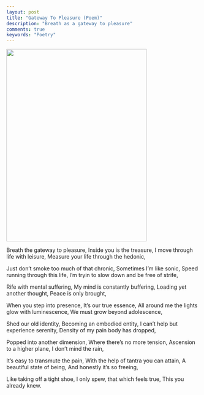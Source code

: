 ```yaml
---
layout: post
title: "Gateway To Pleasure (Poem)"
description: "Breath as a gateway to pleasure"
comments: true
keywords: "Poetry"
---
```

<img src="/assets/images/gateway_to_pleasure.png" style="width:3.8125in;height:5.21875in" />

Breath the gateway to pleasure,
Inside you is the treasure,
I move through life with leisure,
Measure your life through the hedonic,

Just don’t smoke too much of that chronic,
Sometimes I’m like sonic,
Speed running through this life,
I’m tryin to slow down and be free of strife,

Rife with mental suffering,
My mind is constantly buffering,
Loading yet another thought,
Peace is only brought,

When you step into presence,
It’s our true essence,
All around me the lights glow with luminescence,
We must grow beyond adolescence,

Shed our old identity,
Becoming an embodied entity,
I can’t help but experience serenity,
Density of my pain body has dropped,

Popped into another dimension,
Where there’s no more tension,
Ascension to a higher plane,
I don’t mind the rain,

It’s easy to transmute the pain,
With the help of tantra you can attain,
A beautiful state of being,
And honestly it’s so freeing,

Like taking off a tight shoe,
I only spew,
that which feels true,
This you already knew.
